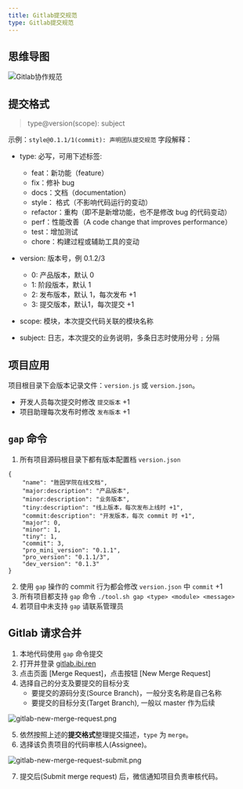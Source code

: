 ```yaml
---
title: Gitlab提交规范
type: Gitlab提交规范
---
```


## 思维导图

![Gitlab协作规范](/images/Gitlab协作规范.png)

## 提交格式

> type@version(scope): subject

示例：`style@0.1.1/1(commit): 声明团队提交规范`
字段解释：
- type: 必写，可用下述标签: 
    - feat：新功能（feature） 
    - fix：修补 bug 
    - docs：文档（documentation） 
    - style： 格式（不影响代码运行的变动） 
    - refactor：重构（即不是新增功能，也不是修改 bug 的代码变动） 
    - perf：性能改善（A code change that improves performance）
    - test：增加测试 
    - chore：构建过程或辅助工具的变动 

- version: 版本号，例 0.1.2/3
    - 0: 产品版本，默认 0
    - 1: 阶段版本，默认 1
    - 2: 发布版本，默认 1，每次发布 +1
    - 3: 提交版本，默认1，每次提交 +1

- scope: 模块，本次提交代码关联的模块名称
- subject: 日志，本次提交的业务说明，多条日志时使用分号 `;` 分隔

## 项目应用

项目根目录下会版本记录文件：`version.js` 或 `version.json`。

- 开发人员每次提交时修改 `提交版本` +1
- 项目助理每次发布时修改 `发布版本` +1

## `gap` 命令


1. 所有项目源码根目录下都有版本配置档 `version.json`

```
{
    "name": "胜因学院在线文档",
    "major:description": "产品版本",
    "minor:description": "业务版本",
    "tiny:description": "线上版本，每次发布上线时 +1",
    "commit:description": "开发版本，每次 commit 时 +1",
    "major": 0,
    "minor": 1,
    "tiny": 1,
    "commit": 3,
    "pro_mini_version": "0.1.1",
    "pro_version": "0.1.1/3",
    "dev_version": "0.1.3"
}
```

2. 使用 `gap` 操作的 commit 行为都会修改 `version.json` 中 `commit` +1
3. 所有项目都支持 `gap` 命令 `./tool.sh gap <type> <module> <message>`
4. 若项目中未支持 `gap` 请联系管理员

## Gitlab 请求合并

1. 本地代码使用 `gap` 命令提交
2. 打开并登录 [gitlab.ibi.ren](http://gitlab.ibi.ren)
3. 点击页面 [Merge Request]，点击按钮 [New Merge Request]
4. 选择自己的分支及要提交的目标分支
    - 要提交的源码分支(Source Branch)，一般分支名称是自己名称
    - 要提交的目标分支(Target Branch), 一般以 master 作为后续

![gitlab-new-merge-request.png](/images/gitlab-new-merge-request.png)

5. 依然按照上述的**提交格式**整理提交描述，`type` 为 `merge`。
6. 选择该负责项目的代码审核人(Assignee)。

![gitlab-new-merge-request-submit.png](/images/gitlab-new-merge-request-submit.png)

7. 提交后(Submit merge request) 后，微信通知项目负责审核代码。